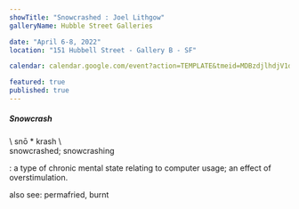 ```yaml
---
showTitle: "Snowcrashed : Joel Lithgow"
galleryName: Hubble Street Galleries

date: "April 6-8, 2022"
location: "151 Hubbell Street - Gallery B - SF"

calendar: calendar.google.com/event?action=TEMPLATE&tmeid=MDBzdjlhdjV1dW1qdWZ1YzUwbDU3azNwcnIgamxpdGhnb3dAY2NhLmVkdQ&tmsrc=jlithgow%40cca.edu

featured: true
published: true
---
```

##### Snowcrash
\ snō * krash \ \
snowcrashed; snowcrashing

: a type of chronic mental state relating to computer usage; an effect of overstimulation.

also see: permafried, burnt
